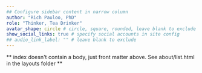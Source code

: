 ```yaml
---
## Configure sidebar content in narrow column
author: "Rich Pauloo, PhD"
role: "Thinker, Tea Drinker"
avatar_shape: circle # circle, square, rounded, leave blank to exclude
show_social_links: true # specify social accounts in site config
## audio_link_label: "" # leave blank to exclude
---
```


** index doesn't contain a body, just front matter above.
See about/list.html in the layouts folder **